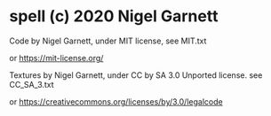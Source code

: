 # spell (c) 2020 Nigel Garnett

Code by Nigel Garnett, under MIT license, see MIT.txt

or https://mit-license.org/


Textures by Nigel Garnett, under CC by SA 3.0 Unported license. see CC_SA_3.txt

or https://creativecommons.org/licenses/by/3.0/legalcode

